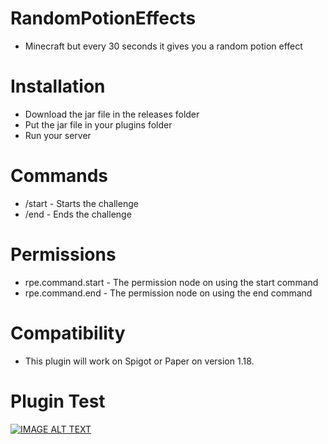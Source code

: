 # RandomPotionEffects
- Minecraft but every 30 seconds it gives you a random potion effect

# Installation
- Download the jar file in the releases folder
- Put the jar file in your plugins folder
- Run your server

# Commands
- /start - Starts the challenge
- /end - Ends the challenge

# Permissions
- rpe.command.start - The permission node on using the start command
- rpe.command.end - The permission node on using the end command

# Compatibility
- This plugin will work on Spigot or Paper on version 1.18.

# Plugin Test
[![IMAGE ALT TEXT](http://img.youtube.com/vi/isrBQTK8KAU/0.jpg)](https://youtu.be/isrBQTK8KAU "Plugin Test")
